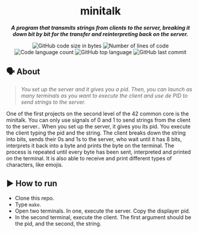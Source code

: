 <h1 align="center">
	minitalk
</h1>

<p align="center">
	<b><i>A program that transmits strings from clients to the server, breaking it down bit by bit for the transfer and reinterpreting back on the server.
    </i></b>
</p>

<p align="center">
	<img alt="GitHub code size in bytes" src="https://img.shields.io/github/languages/code-size/ZackyStardust/minitalk?color=blueviolet" />
	<img alt="Number of lines of code" src="https://img.shields.io/tokei/lines/github/ZackyStardust/minitalk?color=blueviolet" />
	<img alt="Code language count" src="https://img.shields.io/github/languages/count/ZackyStardust/minitalk?color=blue" />
	<img alt="GitHub top language" src="https://img.shields.io/github/languages/top/ZackyStardust/minitalk?color=blue" />
	<img alt="GitHub last commit" src="https://img.shields.io/github/last-commit/ZackyStardust/minitalk?color=brightgreen" />
</p>

## 🗣️ About

> _You set up the server and it gives you a pid. Then, you can launch as many terminals as you want to execute the client and use de PID to send strings to the server._

One of the first projects on the second level of the 42 common core is the minitalk. You can only use signals of 0 and 1 to send strings from the client to the server.. When you set up the server, it gives you its pid. You execute the client typing the pid and the string. The client breaks down the string into bits, sends their 0s and 1s to the server, who wait until it has 8 bits, interprets it back into a byte and prints the byte on the terminal. The process is repeated until every byte has been sent, interpreted and printed on the terminal. It is also able to receive and print different types of characters, like emojis.

## ▶️ How to run
- Clone this repo.
- Type ```make```.
- Open two terminals. In one, execute the server. Copy the displayer pid.
- In the second terminal, execute the client. The first argument should be the pid, and the second, the string.

